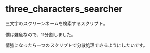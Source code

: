 three_characters_searcher
=========================

三文字のスクリーンネームを検索するスクリプト。

僕は雑魚なので、11分割しました。

情強になったら一つのスクリプトで分散処理できるようにしたいです。

